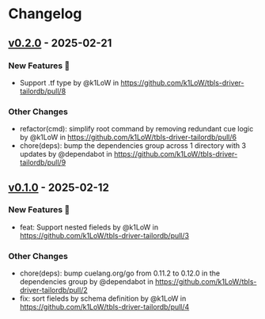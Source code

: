 # Changelog

## [v0.2.0](https://github.com/k1LoW/tbls-driver-tailordb/compare/v0.1.0...v0.2.0) - 2025-02-21
### New Features 🎉
- Support .tf type by @k1LoW in https://github.com/k1LoW/tbls-driver-tailordb/pull/8
### Other Changes
- refactor(cmd): simplify root command by removing redundant cue logic by @k1LoW in https://github.com/k1LoW/tbls-driver-tailordb/pull/6
- chore(deps): bump the dependencies group across 1 directory with 3 updates by @dependabot in https://github.com/k1LoW/tbls-driver-tailordb/pull/9

## [v0.1.0](https://github.com/k1LoW/tbls-driver-tailordb/commits/v0.1.0) - 2025-02-12
### New Features 🎉
- feat: Support nested fieleds by @k1LoW in https://github.com/k1LoW/tbls-driver-tailordb/pull/3
### Other Changes
- chore(deps): bump cuelang.org/go from 0.11.2 to 0.12.0 in the dependencies group by @dependabot in https://github.com/k1LoW/tbls-driver-tailordb/pull/2
- fix: sort fieleds by schema definition by @k1LoW in https://github.com/k1LoW/tbls-driver-tailordb/pull/4
